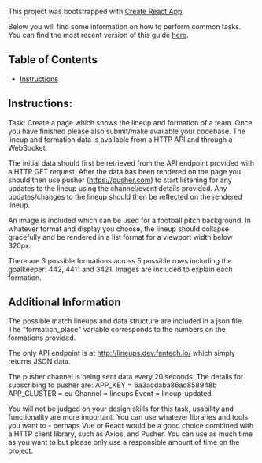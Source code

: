 This project was bootstrapped with
[Create React App](https://github.com/facebookincubator/create-react-app).

Below you will find some information on how to perform common tasks.<br> You can
find the most recent version of this guide
[here](https://github.com/facebookincubator/create-react-app/blob/master/packages/react-scripts/template/README.md).

## Table of Contents

* [Instructions](#instructions)

## Instructions:

Task: Create a page which shows the lineup and formation of a team. Once you
have finished please also submit/make available your codebase. The lineup and
formation data is available from a HTTP API and through a WebSocket.

The initial data should first be retrieved from the API endpoint provided with a
HTTP GET request. After the data has been rendered on the page you should then
use pusher (https://pusher.com) to start listening for any updates to the lineup
using the channel/event details provided. Any updates/changes to the lineup
should then be reflected on the rendered lineup.

An image is included which can be used for a football pitch background. In
whatever format and display you choose, the lineup should collapse gracefully
and be rendered in a list format for a viewport width below 320px.

There are 3 possible formations across 5 possible rows including the goalkeeper:
442, 4411 and 3421. Images are included to explain each formation.

## Additional Information

The possible match lineups and data structure are included in a json file. The
"formation_place" variable corresponds to the numbers on the formations
provided.

The only API endpoint is at http://lineups.dev.fantech.io/ which simply returns
JSON data.

The pusher channel is being sent data every 20 seconds. The details for
subscribing to pusher are: APP_KEY = 6a3acdaba86ad858948b APP_CLUSTER = eu
Channel = lineups Event = lineup-updated

You will not be judged on your design skills for this task, usability and
functionality are more important. You can use whatever libraries and tools you
want to - perhaps Vue or React would be a good choice combined with a HTTP
client library, such as Axios, and Pusher. You can use as much time as you want
to but please only use a responsible amount of time on the project.
